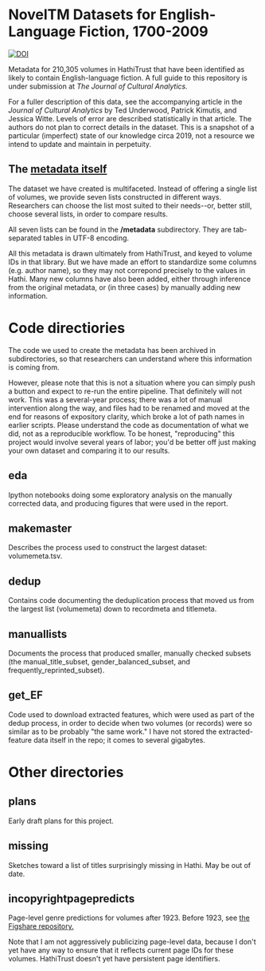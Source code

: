 NovelTM Datasets for English-Language Fiction, 1700-2009
========================================================

[![DOI](https://zenodo.org/badge/DOI/10.5281/zenodo.3380367.svg)](https://doi.org/10.5281/zenodo.3380367)

Metadata for 210,305 volumes in HathiTrust that have been identified as likely to contain English-language fiction. A full guide to this repository is under submission at *The Journal of Cultural Analytics.*

For a fuller description of this data, see the accompanying article in the *Journal of Cultural Analytics* by Ted Underwood, Patrick Kimutis, and Jessica Witte. Levels of error are described statistically in that article. The authors do not plan to correct details in the dataset. This is a snapshot of a particular (imperfect) state of our knowledge circa 2019, not a resource we intend to update and maintain in perpetuity.

The [metadata itself](https://github.com/tedunderwood/noveltmmeta/tree/master/metadata)
-------------------

The dataset we have created is multifaceted. Instead of offering a single list of volumes, we provide seven lists constructed in different ways. Researchers can choose the list most suited to their needs--or, better still, choose several lists, in order to compare results.

All seven lists can be found in the **/metadata** subdirectory. They are tab-separated tables in UTF-8 encoding.

All this metadata is drawn ultimately from HathiTrust, and keyed to volume IDs in that library. But we have made an effort to standardize some columns (e.g. author name), so they may not correpond precisely to the values in Hathi. Many new columns have also been added, either through inference from the original metadata, or (in three cases) by manually adding new information.

Code directiories
==============

The code we used to create the metadata has been archived in subdirectories, so that researchers can understand where this information is coming from.

However, please note that this is not a situation where you can simply push a button and expect to re-run the entire pipeline. That definitely will not work. This was a several-year process; there was a lot of manual intervention along the way, and files had to be renamed and moved at the end for reasons of expository clarity, which broke a lot of path names in earlier scripts. Please understand the code as documentation of what we did, not as a reproducible workflow. To be honest, "reproducing" this project would involve several years of labor; you'd be better off just making your own dataset and comparing it to our results.

eda
-------
Ipython notebooks doing some exploratory analysis on the manually corrected data, and producing figures that were used in the report.

makemaster
----------

Describes the process used to construct the largest dataset: volumemeta.tsv.

dedup
-----

Contains code documenting the deduplication process that moved us from the largest list (volumemeta) down to recordmeta and titlemeta.

manuallists
-----------

Documents the process that produced smaller, manually checked subsets (the manual_title_subset, gender_balanced_subset, and frequently_reprinted_subset).

get_EF
------

Code used to download extracted features, which were used as part of the dedup process, in order to decide when two volumes (or records) were so similar as to be probably "the same work." I have not stored the extracted-feature data itself in the repo; it comes to several gigabytes.


Other directories
=================

plans
-----
Early draft plans for this project.

missing
-------
Sketches toward a list of titles surprisingly missing in Hathi. May be out of date.

incopyrightpagepredicts
-----------------------
Page-level genre predictions for volumes after 1923. Before 1923, see [the Figshare repository.](https://figshare.com/articles/Page_Level_Genre_Metadata_for_English_Language_Volumes_in_HathiTrust_1700_1922/1279201)

Note that I am not aggressively publicizing page-level data, because I don't yet have any way to ensure that it reflects current page IDs for these volumes. HathiTrust doesn't yet have persistent page identifiers.
